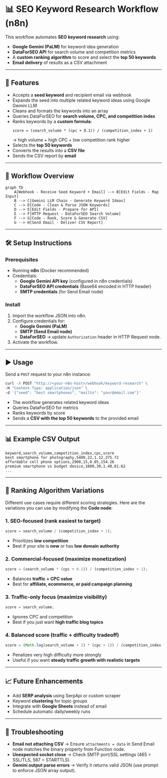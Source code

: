 # 📊 SEO Keyword Research Workflow (n8n)

This workflow automates **SEO keyword research** using:

- **Google Gemini (PaLM)** for keyword idea generation
- **DataForSEO API** for search volume and competition metrics
- A **custom ranking algorithm** to score and select the **top 50 keywords**
- **Email delivery** of results as a CSV attachment

---

## 📌 Features

- Accepts a **seed keyword** and recipient email via webhook
- Expands the seed into multiple related keyword ideas using Google Gemini LLM
- Cleans and formats the keywords into an array
- Queries DataForSEO for **search volume, CPC, and competition index**
- Ranks keywords by a **custom formula**:
  ```
  score = (search_volume * (cpc + 0.1)) / (competition_index + 1)
  ```
  → high volume + high CPC + low competition rank higher
- Selects the **top 50 keywords**
- Converts the results into a **CSV file**
- Sends the CSV report by **email**

---

## 📂 Workflow Overview

```mermaid
graph TD
    A[Webhook - Receive Seed Keyword + Email] --> B[Edit Fields - Map Input]
    B --> C[Gemini LLM Chain - Generate Keyword Ideas]
    C --> D[Code - Clean & Parse JSON Keywords]
    D --> E[Edit Fields - Prepare for API]
    E --> F[HTTP Request - DataForSEO Search Volume]
    F --> G[Code - Rank, Score & Generate CSV]
    G --> H[Send Email - Deliver CSV Report]
```

---

## 🛠️ Setup Instructions

### Prerequisites

- Running **n8n** (Docker recommended)
- Credentials:
  - **Google Gemini API key** (configured in n8n credentials)
  - **DataForSEO API credentials** (Base64 encoded in HTTP header)
  - **SMTP credentials** (for Send Email node)

### Install

1. Import the workflow JSON into n8n.
2. Configure credentials for:
   - **Google Gemini (PaLM)**
   - **SMTP (Send Email node)**
   - **DataForSEO** → update `Authorization` header in HTTP Request node.
3. Activate the workflow.

---

## ▶️ Usage

Send a `POST` request to your n8n instance:

```bash
curl -X POST "http://<your-n8n-host>/webhook/keyword-research" \
-H "Content-Type: application/json" \
-d '{"seed": "best smartphones", "mailto": "your@email.com"}'
```

- The workflow generates related keyword ideas
- Queries DataForSEO for metrics
- Ranks keywords by score
- Sends a **CSV with the top 50 keywords** to the provided email

---

## 📊 Example CSV Output

```csv
keyword,search_volume,competition_index,cpc,score
best smartphone for photography,5400,22,1.12,275.72
affordable cell phone options,2900,15,0.85,154.26
premium smartphone vs budget device,1800,30,1.40,81.62
...
```

---

## 🔧 Ranking Algorithm Variations

Different use cases require different scoring strategies. Here are the variations you can use by modifying the **Code node**:

### 1. **SEO-focused (rank easiest to target)**

```js
score = search_volume / (competition_index + 1);
```

- Prioritizes **low competition**
- Best if your site is **new** or has **low domain authority**

### 2. **Commercial-focused (maximize monetization)**

```js
score = (search_volume * (cpc + 0.1)) / (competition_index + 1);
```

- Balances **traffic + CPC value**
- Best for **affiliate, ecommerce, or paid campaign planning**

### 3. **Traffic-only focus (maximize visibility)**

```js
score = search_volume;
```

- Ignores CPC and competition
- Best if you just want **high traffic blog topics**

### 4. **Balanced score (traffic + difficulty tradeoff)**

```js
score = (Math.log(search_volume + 1) * (cpc + 1)) / (competition_index + 1);
```

- Penalizes very high difficulty more strongly
- Useful if you want **steady traffic growth with realistic targets**

---

## 📈 Future Enhancements

- Add **SERP analysis** using SerpApi or custom scraper
- Keyword **clustering** for topic groups
- Integrate with **Google Sheets** instead of email
- Schedule automatic daily/weekly runs

---

## 🚨 Troubleshooting

- **Email not attaching CSV** → Ensure `attachments = data` in Send Email node matches the binary property from Function node.
- **Unexpected socket close** → Check SMTP port/SSL settings (465 = SSL/TLS, 587 = STARTTLS).
- **Gemini output parse errors** → Verify it returns valid JSON (use prompt to enforce JSON array output).

